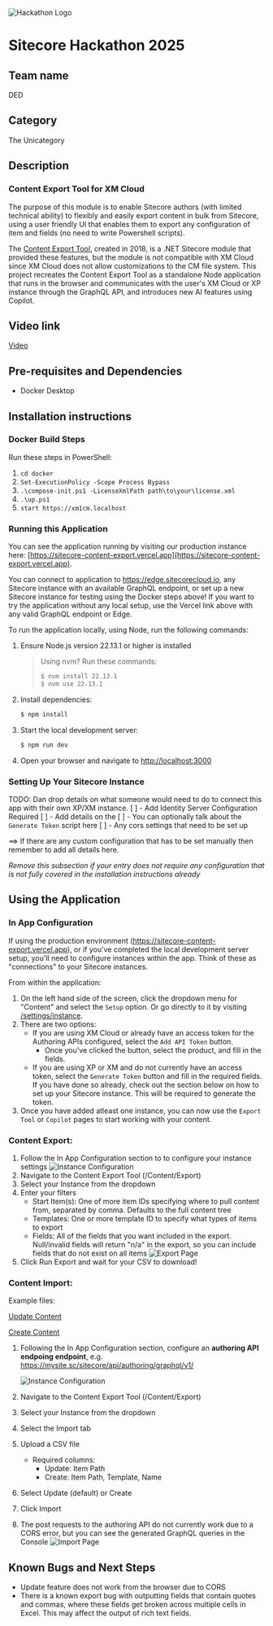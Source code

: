 ![Hackathon Logo](docs/images/hackathon.png?raw=true 'Hackathon Logo')

# Sitecore Hackathon 2025

## Team name

DED

## Category

The Unicategory

## Description

### Content Export Tool for XM Cloud

The purpose of this module is to enable Sitecore authors (with limited technical ability) to flexibly and easily export content in bulk from Sitecore, using a user friendly UI that enables them to export any configuration of item and fields (no need to write Powershell scripts).

The [Content Export Tool](https://github.com/estockwell-alpert/ContentExportTool), created in 2018, is a .NET Sitecore module that provided these features, but the module is not compatible with XM Cloud since XM Cloud does not allow customizations to the CM file system. This project recreates the Content Export Tool as a standalone Node application that runs in the browser and communicates with the user's XM Cloud or XP instance through the GraphQL API, and introduces new AI features using Copilot.

## Video link

[Video](https://www.youtube.com/watch?v=cL-6R3WKEBQ)

## Pre-requisites and Dependencies

- Docker Desktop

## Installation instructions

### Docker Build Steps

Run these steps in PowerShell:

1. `cd docker`
2. `Set-ExecutionPolicy -Scope Process Bypass`
3. `.\compose-init.ps1 -LicenseXmlPath path\to\your\license.xml`
4. `.\up.ps1`
5. `start https://xm1cm.localhost`

### Running this Application

You can see the application running by visiting our production instance here: [https://sitecore-content-export.vercel.app](https://sitecore-content-export.vercel.app).

You can connect to application to https://edge.sitecorecloud.io, any Sitecore instance with an available GraphQL endpoint, or set up a new Sitecore instance for testing using the Docker steps above! If you want to try the application without any local setup, use the Vercel link above with any valid GraphQL endpoint or Edge.

To run the application locally, using Node, run the following commands:

1. Ensure Node.js version 22.13.1 or higher is installed
   > Using nvm? Run these commands:
   >
   > ```bash
   > $ nvm install 22.13.1
   > $ nvm use 22.13.1
   > ```
2. Install dependencies:
   ```bash
   $ npm install
   ```
3. Start the local development server:
   ```bash
   $ npm run dev
   ```
4. Open your browser and navigate to [http://localhost:3000](http://localhost:3000)

### Setting Up Your Sitecore Instance

TODO: Dan drop details on what someone would need to do to connect this app with their own XP/XM instance.
[ ] - Add Identity Server Configuration Required
[ ] - Add details on the
[ ] - You can optionally talk about the `Generate Token` script here
[ ] - Any cors settings that need to be set up

⟹ If there are any custom configuration that has to be set manually then remember to add all details here.

_Remove this subsection if your entry does not require any configuration that is not fully covered in the installation instructions already_

## Using the Application

### In App Configuration

If using the production environment (https://sitecore-content-export.vercel.app), or if you've completed the local development server setup, you'll need to configure instances within the app. Think of these as "connections" to your Sitecore instances.

From within the application:

1. On the left hand side of the screen, click the dropdown menu for "Content" and select the `Setup` option. Or go directly to it by visiting [/settings/instance](/settings/instance).
2. There are two options:
   - If you are using XM Cloud or already have an access token for the Authoring APIs configured, select the `Add API Token` button.
     - Once you've clicked the button, select the product, and fill in the fields.
   - If you are using XP or XM and do not currently have an access token, select the `Generate Token` button and fill in the required fields. If you have done so already, check out the section below on how to set up your Sitecore instance. This will be required to generate the token.
3. Once you have added atleast one instance, you can now use the `Export Tool` or `Copilot` pages to start working with your content.

### Content Export:

1. Follow the In App Configuration section to to configure your instance settings
   ![Instance Configuration](https://github.com/Sitecore-Hackathon/2025-DED/blob/main/docs/images/InstanceConfiguration.png)
2. Navigate to the Content Export Tool (/Content/Export)
3. Select your Instance from the dropdown
4. Enter your filters
   - Start Item(s): One of more item IDs specifying where to pull content from, separated by comma. Defaults to the full content tree
   - Templates: One or more template ID to specify what types of items to export
   - Fields: All of the fields that you want included in the export. Null/invalid fields will return "n/a" in the export, so you can include fields that do not exist on all items
     ![Export Page](https://github.com/Sitecore-Hackathon/2025-DED/blob/main/docs/images/Export.png)
5. Click Run Export and wait for your CSV to download!

### Content Import:

Example files:

[Update Content](https://github.com/Sitecore-Hackathon/2025-DED/blob/main/docs/exampleFiles/Import-Update.csv)

[Create Content](https://github.com/Sitecore-Hackathon/2025-DED/blob/main/docs/exampleFiles/Import-Create.csv)

1. Following the In App Configuration section, configure an **authoring API endpoing endpoint**, e.g. https://mysite.sc/sitecore/api/authoring/graphql/v1/

   ![Instance Configuration](https://github.com/Sitecore-Hackathon/2025-DED/blob/main/docs/images/AuthoringSetup.png)

2. Navigate to the Content Export Tool (/Content/Export)
3. Select your Instance from the dropdown
4. Select the Import tab
5. Upload a CSV file
   - Required columns:
     - Update: Item Path
     - Create: Item Path, Template, Name
6. Select Update (default) or Create
7. Click Import
8. The post requests to the authoring API do not currently work due to a CORS error, but you can see the generated GraphQL queries in the Console
   ![Import Page](https://github.com/Sitecore-Hackathon/2025-DED/blob/main/docs/images/Import.png)

## Known Bugs and Next Steps

- Update feature does not work from the browser due to CORS
- There is a known export bug with outputting fields that contain quotes and commas, where these fields get broken across multiple cells in Excel. This may affect the output of rich text fields.
